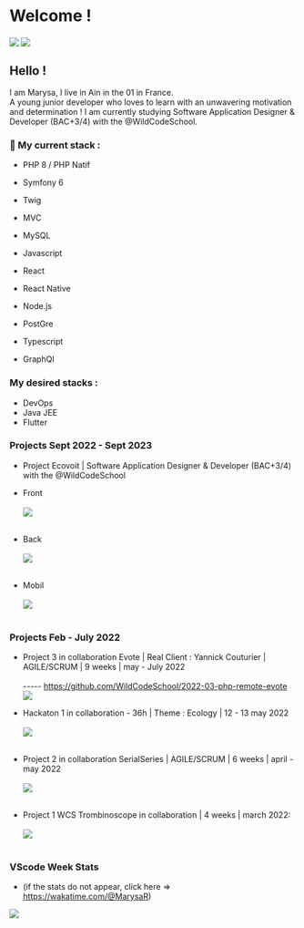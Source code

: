 # Welcome !
<img align="center" src="https://github-readme-stats.vercel.app/api?username=MarysaR&show_icons=true&hide=issues&theme=midnight-purple" />
<img align="center" src="https://github-readme-stats.vercel.app/api/top-langs/?username=MarysaR&theme=midnight-purple&layout=compac" /> <br>

## Hello ! <br>
I am Marysa, I live in Ain in the 01 in France. <br>
A young junior developer who loves to learn with an unwavering motivation and determination ! 
I am currently studying Software Application Designer & Developer (BAC+3/4) with the @WildCodeSchool.

### 🌱 My current stack :  
- PHP 8 / PHP Natif
- Symfony 6
- Twig
- MVC 
- MySQL

- Javascript 
- React 
- React Native
- Node.js
- PostGre
- Typescript 
- GraphQl

### My desired stacks :
- DevOps
- Java JEE
- Flutter 

### Projects Sept 2022 - Sept 2023
- Project Ecovoit | Software Application Designer & Developer (BAC+3/4) with the @WildCodeSchool <br>

- Front <br><br>
<a href='https://github.com/WildCodeSchool/2209-wns-hamilton-ecovoit-front'> <img align="center" src="https://github-readme-stats.vercel.app/api/pin/?username=WildCodeSchool&repo=2209-wns-hamilton-ecovoit-front&show_owner=true&theme=midnight-purple"/> <br><br> </a>

- Back <br><br>
<a href='https://github.com/WildCodeSchool/2209-wns-hamilton-ecovoit-back'> <img align="center" src="https://github-readme-stats.vercel.app/api/pin/?username=WildCodeSchool&repo=2209-wns-hamilton-ecovoit-back&show_owner=true&theme=midnight-purple"/> <br><br> </a>

- Mobil <br><br>
<a href='https://github.com/WildCodeSchool/2209-wns-hamilton-ecovoit-mobile'> <img align="center" src="https://github-readme-stats.vercel.app/api/pin/?username=WildCodeSchool&repo=2209-wns-hamilton-ecovoit-mobile&show_owner=true&theme=midnight-purple"/> <br><br> </a>


### Projects Feb - July 2022

 - Project 3 in collaboration Evote | Real Client : Yannick Couturier | AGILE/SCRUM | 9 weeks | may - July 2022 <br><br>
 ----- https://github.com/WildCodeSchool/2022-03-php-remote-evote
 <a href='https://github.com/WildCodeSchool/2022-03-php-remote-evote'> <img align="center" src="https://github-readme-stats.vercel.app/api/pin/?username=WildCodeSchool&repo=2022-03-php-remote-evote&show_owner=true&theme=midnight-purple"/></a> <br>
 
 - Hackaton 1 in collaboration - 36h | Theme : Ecology  | 12 - 13 may 2022 <br><br>
 <a href='https://github.com/trueChoan/Hackaton'> <img align="center" src="https://github-readme-stats.vercel.app/api/pin/?username=trueChoan&repo=Hackaton&show_owner=true&theme=midnight-purple" /></a> <br><br>
 
- Project 2 in collaboration SerialSeries | AGILE/SCRUM | 6 weeks | april - may 2022 <br><br>
<a href='https://github.com/WildCodeSchool/2022-03-php-remotefr-p2-serial-series'> <img align="center" src="https://github-readme-stats.vercel.app/api/pin/?username=WildCodeSchool&repo=2022-03-php-remotefr-p2-serial-series&show_owner=true&theme=midnight-purple"/> <br><br> </a>

- Project 1 WCS Trombinoscope in collaboration | 4 weeks | march 2022: <br><br>
 <a href='https://github.com/MarysaR/Trombinoscope'> <img align="center" src="https://github-readme-stats.vercel.app/api/pin/?username=marysar&repo=Trombinoscope&show_owner=true&theme=midnight-purple" /></a> <br><br>

### VScode Week Stats
- (if the stats do not appear, click here => https://wakatime.com/@MarysaR)
<img align="center" src="https://github-readme-stats.vercel.app/api/wakatime?username=MarysaR&theme=midnight-purple" />


<!--
**MarysaR/MarysaR** is a ✨ _special_ ✨ repository because its `README.md` (this file) appears on your GitHub profile.

Here are some ideas to get you started:

- 🔭 I’m currently working on ...
- 🤔 I’m looking for help with ...
- 💬 Ask me about ...
- 📫 How to reach me: ...
- 😄 Pronouns: ...
- ⚡ Fun fact: ...
-->
